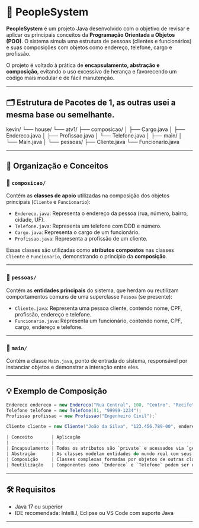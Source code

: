 # 👥 PeopleSystem

**PeopleSystem** é um projeto Java desenvolvido com o objetivo de revisar e aplicar os principais conceitos da **Programação Orientada a Objetos (POO)**. O sistema simula uma estrutura de pessoas (clientes e funcionários) e suas composições com objetos como endereço, telefone, cargo e profissão.

O projeto é voltado à prática de **encapsulamento, abstração e composição**, evitando o uso excessivo de herança e favorecendo um código mais modular e de fácil manutenção.

---

## 🗂️ Estrutura de Pacotes de 1, as outras usei a mesma base ou semelhante.

kevin/
└── house/
└── atv1/
├── composicao/
│ ├── Cargo.java
│ ├── Endereco.java
│ ├── Profissao.java
│ └── Telefone.java
│
├── main/
│ └── Main.java
│
└── pessoas/
├── Cliente.java
└── Funcionario.java


---

## 🧱 Organização e Conceitos

### 📁 `composicao/`

Contém as **classes de apoio** utilizadas na composição dos objetos principais (`Cliente` e `Funcionario`):

- `Endereco.java`: Representa o endereço da pessoa (rua, número, bairro, cidade, UF).
- `Telefone.java`: Representa um telefone com DDD e número.
- `Cargo.java`: Representa o cargo de um funcionário.
- `Profissao.java`: Representa a profissão de um cliente.

Essas classes são utilizadas como **atributos compostos** nas classes `Cliente` e `Funcionario`, demonstrando o princípio da **composição**.

---

### 📁 `pessoas/`

Contém as **entidades principais** do sistema, que herdam ou reutilizam comportamentos comuns de uma superclasse `Pessoa` (se presente):

- `Cliente.java`: Representa uma pessoa cliente, contendo nome, CPF, profissão, endereço e telefone.
- `Funcionario.java`: Representa um funcionário, contendo nome, CPF, cargo, endereço e telefone.

---

### 📁 `main/`

Contém a classe `Main.java`, ponto de entrada do sistema, responsável por instanciar objetos e demonstrar a interação entre eles.

---

## 💡 Exemplo de Composição 

```java
Endereco endereco = new Endereco("Rua Central", 100, "Centro", "Recife", "PE");
Telefone telefone = new Telefone(81, "99999-1234");
Profissao profissao = new Profissao("Engenheiro Civil");`

Cliente cliente = new Cliente("João da Silva", "123.456.789-00", endereco, telefone, profissao);

| Conceito       | Aplicação                                                                    |
| -------------- | ---------------------------------------------------------------------------- |
| Encapsulamento | Todos os atributos são `private` e acessados via `getters/setters`.          |
| Abstração      | As classes modelam entidades do mundo real com seus próprios comportamentos. |
| Composição     | Classes complexas formadas por objetos de outras classes.                    |
| Reutilização   | Componentes como `Endereco` e `Telefone` podem ser usados em várias classes. |
```
---

## 🛠️ Requisitos

- Java 17 ou superior
- IDE recomendada: IntelliJ, Eclipse ou VS Code com suporte Java

---
